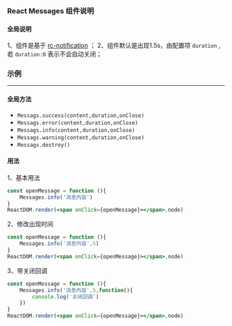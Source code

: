 ### React Messages 组件说明

#### 全局说明
1、组件是基于 [rc-notification](https://github.com/react-component/notification) ；
2、组件默认是出现1.5s，由配置项 `duration` ,若 `duration:0` 表示不会自动关闭；

### 示例
---
#### 全局方法

- `Messags.success(content,duration,onClose)`
- `Messags.error(content,duration,onClose)`
- `Messags.info(content,duration,onClose)`
- `Messags.warning(content,duration,onClose)`
- `Messags.destroy()`

#### 用法



1、基本用法
```jsx
const openMessage = function (){
	Messages.info('消息内容')
}
ReactDOM.render(<span onClick={openMessage}></span>,node)

```

2、修改出现时间
```jsx
const openMessage = function (){
	Messages.info('消息内容',5)
}
ReactDOM.render(<span onClick={openMessage}></span>,node)

```

3、带关闭回调
```jsx
const openMessage = function (){
	Messages.info('消息内容',5,function(){
		console.log('关闭回调')
	})
}
ReactDOM.render(<span onClick={openMessage}></span>,node)
```
